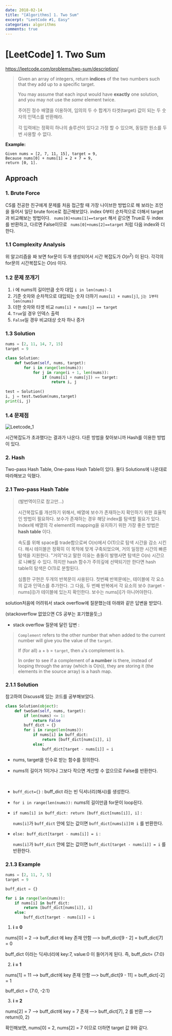 ```yaml
---
date: 2018-02-14
title: "[Algorithms] 1. Two Sum"
excerpt: "LeetCode #1, Easy"
categories: algorithms
comments: true
---
```



# [LeetCode] 1. Two Sum 

https://leetcode.com/problems/two-sum/description/

> Given an array of integers, return **indices** of the two numbers such that they add up to a specific target.
>
> You may assume that each input would have **exactly** one solution, and you may not use the *same* element twice.
>
> 주어진 정수 배열을 이용하여, 임의의 두 수 합계가 타겟(target) 값이 되는 두 숫자의 인덱스를 반환해라.
>
> 각 입력에는 정확히 하나의 솔루션이 있다고 가정 할 수 있으며, 동일한 원소를 두 번 사용할 수 없다.

**Example:**

```
Given nums = [2, 7, 11, 15], target = 9,
Because nums[0] + nums[1] = 2 + 7 = 9,
return [0, 1].
```


## Approach

### 1. Brute Force

 CS를 전공한 친구에게 문제를 처음 접근할 때 가장 나이브한 방법으로 해 보라는 조언을 들어서 일단 brute force로 접근해보았다. index 0부터 순차적으로 더해서 target과 비교해보는 방법이다.  ` nums[0]+nums[1]==target`  해서 같으면 True로 두 index를 반환하고, 다르면 False이므로   ` nums[0]+nums[2]==target`  처럼 다음 index와 더한다.

### 1.1 Complexity Analysis

 위 알고리즘을 짜 보면 for문이 두개 생성되어서 시간 복잡도가 $O(n^2)$ 이 된다. 각각의 for문의 시간복잡도는 $O(n)$ 이다.

### 1.2 문제 쪼개기

1) i 에 nums의 길이만큼 숫자 대입 `i in len(nums)-1` <br>
2) 기준 숫자와 순차적으로 대입되는 숫자 더하기  `nums[i] + nums[j]`, `j는 1부터 len(nums)`  <br>
3) 더한 숫자와 타겟 비교 `nums[i] + nums[j] == target` <br>
4) `True`일 경우 인덱스 출력 <br>
5) `False`일 경우 비교대상 숫자 하나 증가 <br>

### 1.3 Solution

```python
nums = [2, 11, 14, 7, 15]
target = 9

class Solution:
    def twoSum(self, nums, target):
        for i in range(len(nums)):
            for j in range(i + 1, len(nums)):
                if (nums[i] + nums[j]) == target:
                    return i, j
                
test = Solution()
i, j = test.twoSum(nums,target)
print(i, j)
```


### 1.4 문제점

![Leetcode_1](https://lovesignal.github.io/img/post/Algorithms/2018/Feb/Leetcode_1.png)

 시간복잡도가 초과했다는 결과가 나온다. 다른 방법을 찾아보니까 Hash를 이용한 방법이 있다. 



### 2. Hash

Two-pass Hash Table, One-pass Hash Table이 있다. 둘다 Solutions에 나온대로 따라해보고 익혔다.



### 2.1 Two-pass Hash Table

> (발번역이므로 참고만...)
>
> 시간복잡도를 개선하기 위해서, 배열에 보수가 존재하는지 확인하기 위한 효율적인 방법이 필요하다. 보수가 존재하는 경우 해당 index를 탐색할 필요가 있다. Index에 배열의 각 element의 mapping을 유지하기 위한 가장 좋은 방법은 **hash table** 이다.
>
> 속도를 위해 space를 trade함으로써 O(n)에서 O(1)으로 탐색 시간을 감소 시킨다. 해시 테이블은 정확히 이 목적에 맞게 구축되었으며, 거의 일정한 시간의 빠른 탐색을 지원한다. "거의"라고 말한 이유는 충돌이 발행사면 탐색은 O(n) 시간으로 나빠질 수 있다. 하지만 hash 함수가 주의깊에 선택되기만 한다면 hash table의 탐색은  O(1)로 분할된다.  
>
> 심플한 구현은 두개의 반복문이 사용된다. 첫번째 반복문에는,  테이블에 각 요소의 값과 인덱스를 추가한다. 그 다음, 두 번째 반복에서 각 요소의 보수 (target - nums[i])가 테이블에 있는지 확인한다. 보수는 nums[i]가 아니어야한다.



solution처음에 어려워서 stack overflow에 질문했는데 아래와 같은 답변을 받았다.

(stackoverflow 없었으면 CS 공부는 포기했을듯;;)



- stack overflow 질문에 달린 답변 : 

> `Complement` refers to the other number that when added to the current number will give you the value of the `target`.
>
> If (for all) `a` + `b` = `target`, then `a`'s complement is `b`.
>
> In order to see if a complement of **a number** is there, instead of looping through the array (which is O(n)), they are storing it (the elements in the source array) is a hash map.



### 2.1.1 Solution

참고하여 Discuss에 있는 코드를 공부해보았다.

```python
class Solution(object):
    def twoSum(self, nums, target):
        if len(nums) <= 1:
            return False
        buff_dict = {}
        for i in range(len(nums)):
            if nums[i] in buff_dict:
                return [buff_dict[nums[i]], i]
            else:
                buff_dict[target - nums[i]] = i
```



- nums, target을 인수로 받는 함수를 정의한다.

- nums의 길이가 1이거나 그보다 작으면 계산할 수 없으므로 False를 반환한다.

  ​

- `buff_dict={}` : buff_dict 라는 빈 딕셔너리(해시)를 생성한다.

- `for i in range(len(nums)):` nums의 길이만큼 for문이 loop된다.

- ```if nums[i] in buff_dict: return [buff_dict[nums[i]], i]``` : 

  `nums[i]`가 `buff_dict` 안에 있는 값이면 `buff_dict[nums[i]]와 i` 를 반환한다.

- `else: buff_dict[target - nums[i]] = i` :  

  `nums[i]`가 `buff_dict` 안에 없는 값이면 `buff_dict[target - nums[i]] = i` 를 반환한다.



### 2.1.3 Example

```python
nums = [2, 11, 7, 5]
target = 9

buff_dict = {}

for i in range(len(nums)):
    if nums[i] in buff_dict:
        return [buff_dict[nums[i]], i]
    else:
        buff_dict[target - nums[i]] = i
```

1) **i = 0**

nums[0] = 2 —> buff_dict 에 key 존재 안함 —> buff_dict[9 - 2] = buff_dict[7] = 0

buff_dict 이라는 딕셔너리에 key:7, value:0 이 들어가게 된다. 즉, buff_dict= {7:0} 



2) **i = 1**

nums[1] = 11 —> buff_dict에 key 존재 안함 —> buff_dict[9 - 11] = buff_dict[-2] = 1

buff_dict = {7:0, -2:1}



3) **i = 2** 

nums[2] = 7 —> buff_dict에 key = 7 존재 —> buff_dict[7], 2 를 반환 —> return(0, 2) 

확인해보면, nums[0] = 2, nums[2] = 7 이므로 더하면 target 값 9와 같다.


